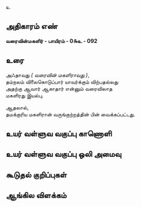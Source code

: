 உ


## அதிகாரம் எண்

**வரைவின்மகளிர்  - பாயிரம் - 0௯உ - 092**

## உரை

அஃதாவது _( வரைவின் மகளிராவது )_,  
தம்நலம் விலைகொடுப்பார் யாவர்க்கும் விற்பதல்லது  
அதற்கு ஆவார் ஆகாதார் என்னும் வரைவிலாத  
மகளிரது இயல்பு.

ஆதலால்,  
தமக்குரிய மகளிரான் வருங்குற்றத்தின் பின் வைக்கப்பட்டது.

## உயர் வள்ளுவ வகுப்பு காணொளி


## உயர் வள்ளுவ வகுப்பு ஒலி அமைவு 


## கூடுதல் குறிப்புகள்


## ஆங்கில விளக்கம்

